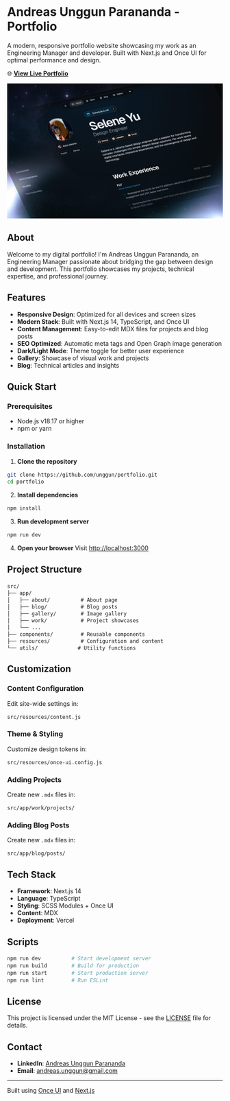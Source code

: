 # **Andreas Unggun Parananda - Portfolio**

A modern, responsive portfolio website showcasing my work as an Engineering Manager and developer. Built with Next.js and Once UI for optimal performance and design.

🌐 **[View Live Portfolio](https://your-portfolio-url.com)**

![Portfolio Preview](public/images/og/home.jpg)

## **About**

Welcome to my digital portfolio! I'm Andreas Unggun Parananda, an Engineering Manager passionate about bridging the gap between design and development. This portfolio showcases my projects, technical expertise, and professional journey.

## **Features**

- **Responsive Design**: Optimized for all devices and screen sizes
- **Modern Stack**: Built with Next.js 14, TypeScript, and Once UI
- **Content Management**: Easy-to-edit MDX files for projects and blog posts
- **SEO Optimized**: Automatic meta tags and Open Graph image generation
- **Dark/Light Mode**: Theme toggle for better user experience
- **Gallery**: Showcase of visual work and projects
- **Blog**: Technical articles and insights

## **Quick Start**

### **Prerequisites**
- Node.js v18.17 or higher
- npm or yarn

### **Installation**

1. **Clone the repository**
```bash
git clone https://github.com/unggun/portfolio.git
cd portfolio
```

2. **Install dependencies**
```bash
npm install
```

3. **Run development server**
```bash
npm run dev
```

4. **Open your browser**
Visit [http://localhost:3000](http://localhost:3000)

## **Project Structure**

```
src/
├── app/
│   ├── about/          # About page
│   ├── blog/           # Blog posts
│   ├── gallery/        # Image gallery
│   ├── work/           # Project showcases
│   └── ...
├── components/         # Reusable components
├── resources/          # Configuration and content
└── utils/             # Utility functions
```

## **Customization**

### **Content Configuration**
Edit site-wide settings in:
```
src/resources/content.js
```

### **Theme & Styling**
Customize design tokens in:
```
src/resources/once-ui.config.js
```

### **Adding Projects**
Create new `.mdx` files in:
```
src/app/work/projects/
```

### **Adding Blog Posts**
Create new `.mdx` files in:
```
src/app/blog/posts/
```

## **Tech Stack**

- **Framework**: Next.js 14
- **Language**: TypeScript
- **Styling**: SCSS Modules + Once UI
- **Content**: MDX
- **Deployment**: Vercel

## **Scripts**

```bash
npm run dev          # Start development server
npm run build        # Build for production
npm run start        # Start production server
npm run lint         # Run ESLint
```

## **License**

This project is licensed under the MIT License - see the [LICENSE](LICENSE) file for details.

## **Contact**

- **LinkedIn**: [Andreas Unggun Parananda](https://www.linkedin.com/in/andreas-unggun-parananda-60279a13b/)
- **Email**: [andreas.unggun@gmail.com](mailto:andreas.unggun@gmail.com)

---

Built using [Once UI](https://once-ui.com) and [Next.js](https://nextjs.org)